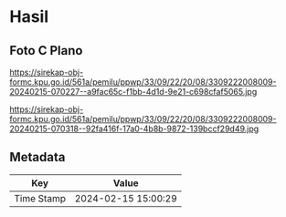 # Hasil

## Foto C Plano

https://sirekap-obj-formc.kpu.go.id/561a/pemilu/ppwp/33/09/22/20/08/3309222008009-20240215-070227--a9fac65c-f1bb-4d1d-9e21-c698cfaf5065.jpg

https://sirekap-obj-formc.kpu.go.id/561a/pemilu/ppwp/33/09/22/20/08/3309222008009-20240215-070318--92fa416f-17a0-4b8b-9872-139bccf29d49.jpg


## Metadata

| Key        | Value               |
| ---------- | ------------------- |
| Time Stamp | 2024-02-15 15:00:29 |



